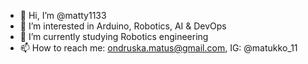 - 👋 Hi, I’m @matty1133
- 👀 I’m interested in Arduino, Robotics, AI & DevOps
- 🌱 I’m currently studying Robotics engineering
- 📫 How to reach me: ondruska.matus@gmail.com, IG: @matukko_11

<!---
matty1133/matty1133 is a ✨ special ✨ repository because its `README.md` (this file) appears on your GitHub profile.
You can click the Preview link to take a look at your changes.
--->
